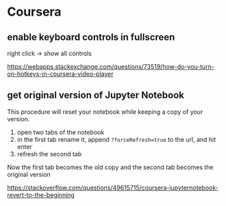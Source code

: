 # Coursera

## enable keyboard controls in fullscreen

right click -> show all controls

<https://webapps.stackexchange.com/questions/73519/how-do-you-turn-on-hotkeys-in-coursera-video-player>

## get original version of Jupyter Notebook

This procedure will reset your notebook while keeping a copy of your version.

1. open two tabs of the notebook
2. in the first tab rename it, append `?forceRefresh=true` to the url, and hit enter
3. refresh the second tab

Now the first tab becomes the old copy and the second tab becomes the original version

<https://stackoverflow.com/questions/49615715/coursera-jupyternotebook-revert-to-the-beginning>